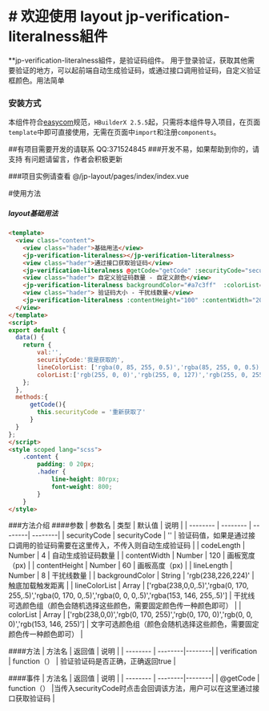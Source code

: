 # 
#  # 欢迎使用 layout jp-verification-literalness組件
**jp-verification-literalness組件，是验证码组件。
用于登录验证，获取其他需要验证的地方，可以起前端自动生成验证码，或通过接口调用验证码，自定义验证框颜色。用法简单

### 安装方式
本组件符合[easycom](https://uniapp.dcloud.io/collocation/pages?id=easycom)规范，`HBuilderX 2.5.5`起，只需将本组件导入项目，在页面`template`中即可直接使用，无需在页面中`import`和注册`components`。

##有项目需要开发的请联系 QQ:371524845
###开发不易，如果帮助到你的，请支持 有问题请留言，作者会积极更新

###项目实例请查看 @/jp-layout/pages/index/index.vue

#使用方法
##### layout基础用法
```html
<template>
  <view class="content">
	<view class="hader">基础用法</view>
	<jp-verification-literalness></jp-verification-literalness>
	<view class="hader">通过接口获取验证码</view>
	<jp-verification-literalness @getCode="getCode" :securityCode="securityCode"></jp-verification-literalness>
	<view class="hader"> 自定义验证码数量 - 自定义颜色</view>
	<jp-verification-literalness backgroundColor="#a7c3ff"  :colorList="colorList" :lineColorList="lineColorList"  :codeLength="6" ></jp-verification-literalness> 
    <view class="hader"> 验证码大小 - 干扰线数量</view>
    <jp-verification-literalness :contentHeight="100" :contentWidth="200" :lineLength="60"></jp-verification-literalness>
  </view>
</template>
<script>
export default {
  data() {
    return {
		val:'',
		securityCode:'我是获取的',
		lineColorList: ['rgba(0, 85, 255, 0.5)','rgba(85, 255, 0, 0.5)','rgba(255, 255, 0, 0.5)'],
		colorList:['rgb(255, 0, 0)','rgb(255, 0, 127)','rgb(255, 0, 255)']
    };
  },
  methods:{
	  getCode(){
		this.securityCode = '重新获取了'  
	  }
  }
};
</script>
<style scoped lang="scss">
	.content {
		padding: 0 20px;
		.hader {
			line-height: 80rpx;
			font-weight: 800;
		}
	}
</style>
```

###方法介绍 
####参数
| 参数名        | 类型   |  默认值  | 说明  |
| --------   |  -------- |  --------| --------|
|   securityCode   |  securityCode  |   ''    |  验证码值，如果是通过接口调用的验证码需要在这里传入，不传入则自动生成验证码     |
|   codeLength   | Number  |   4    |  自动生成验证码数量 |
|   contentWidth   | Number  |   120    |   画板宽度（px)    |
| contentHeight        |   Number   |  60   |  画板高度（px)       |
| lineLength        |    Number    |  8 | 干扰线数量 |
| backgroundColor        |    String    |  'rgb(238,226,224)' |  触底加载触发距离 |
| lineColorList        |  Array     |  ['rgba(238,0,0,.5)','rgba(0, 170, 255,.5)','rgba(0, 170, 0,.5)','rgba(0, 0, 0,.5)','rgba(153, 146, 255,.5)']  | 干扰线可选颜色组（颜色会随机选择这些颜色，需要固定颜色传一种颜色即可）  |
| colorList        |    Array    |  ['rgb(238,0,0)','rgb(0, 170, 255)','rgb(0, 170, 0)','rgb(0, 0, 0)','rgb(153, 146, 255)'] |  文字可选颜色组（颜色会随机选择这些颜色，需要固定颜色传一种颜色即可） |

####方法
| 方法名        |   返回值 | 说明  |
| --------   |  --------|--------|
|  verification  | function（）   | 验证验证码是否正确，正确返回true   | 

####事件
| 方法名        |   返回值 | 说明  |
| --------   |  --------|--------|
|   @getCode  | function（）   |当传入securityCode时点击会回调该方法，用户可以在这里通过接口获取验证码   | 

